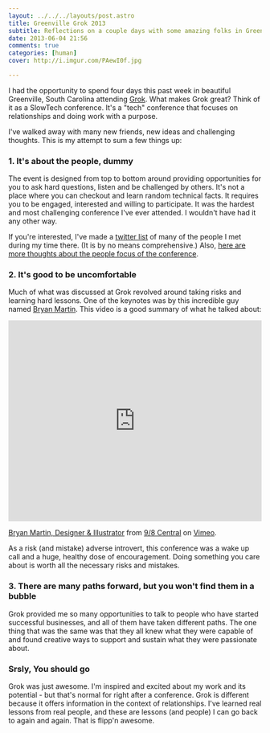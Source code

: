 ```yaml
---
layout: ../../../layouts/post.astro
title: Greenville Grok 2013
subtitle: Reflections on a couple days with some amazing folks in Greenville, South Carolina
date: 2013-06-04 21:56
comments: true
categories: [human]
cover: http://i.imgur.com/PAewI0f.jpg

---
```

I had the opportunity to spend four days this past week in beautiful Greenville, South Carolina attending [Grok](http://www.theironyard.com/events/grok). What makes Grok great? Think of it as a SlowTech conference. It's a "tech" conference that focuses on relationships and doing work with a purpose.

I've walked away with many new friends, new ideas and challenging thoughts. This is my attempt to sum a few things up:

### 1. It's about the people, dummy

The event is designed from top to bottom around providing opportunities for you to ask hard questions, listen and be challenged by others. It's not a place where you can checkout and learn random technical facts. It requires you to be engaged, interested and willing to participate. It was the hardest and most challenging conference I've ever attended. I wouldn't have had it any other way.

If you're interested, I've made a [twitter list](https://twitter.com/mattmcmanus/grok) of many of the people I met during my time there. (It is by no means comprehensive.) Also, [here are more thoughts about the people focus of the conference](https://lessaccounting.com/blog/why-greenville-grok-was-a-great-tech-conference/).

### 2. It's good to be uncomfortable

Much of what was discussed at Grok revolved around taking risks and learning hard lessons. One of the keynotes was by this incredible guy named [Bryan Martin](https://twitter.com/bryanrmartin). This video is a good summary of what he talked about:

<iframe src="https://player.vimeo.com/video/65173322" width="100%" height="400" frameborder="0" webkitAllowFullScreen mozallowfullscreen allowFullScreen></iframe> <p><a href="https://vimeo.com/65173322">Bryan Martin, Designer &amp; Illustrator</a> from <a href="https://vimeo.com/98c">9/8 Central</a> on <a href="http://vimeo.com">Vimeo</a>.</p>

As a risk (and mistake) adverse introvert, this conference was a wake up call and a huge, healthy dose of encouragement. Doing something you care about is worth all the necessary risks and mistakes.

### 3. There are many paths forward, but you won't find them in a bubble

Grok provided me so many opportunities to talk to people who have started successful businesses, and all of them have taken different paths. The one thing that was the same was that they all knew what they were capable of and found creative ways to support and sustain what they were passionate about.

### Srsly, You should go

Grok was just awesome. I'm inspired and excited about my work and its potential - but that's normal for right after a conference. Grok is different because it offers information in the context of relationships. I've learned real lessons from real people, and these are lessons (and people) I can go back to again and again. That is flipp'n awesome.
